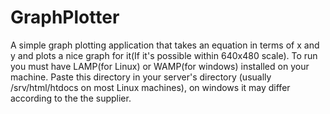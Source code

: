 # GraphPlotter
A simple graph plotting application that takes an equation in terms of x and y and plots a nice graph for it(If it's possible within 640x480 scale).
To run you must have LAMP(for Linux) or WAMP(for windows) installed on your machine.
Paste this directory in your server's directory (usually /srv/html/htdocs on most Linux machines), on windows it may differ according to the the supplier. 

